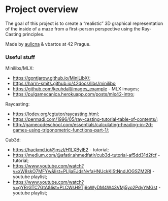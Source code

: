 # Project overview
The goal of this project is to create a “realistic” 3D graphical
representation of the inside of a maze from a
first-person perspective using the Ray-Casting principles.

Made by [aulicna](https://github.com/andreaulicna) & vbartos at 42 Prague.

### Useful stuff

Minilibx/MLX:
- https://gontjarow.github.io/MiniLibX/;
- https://harm-smits.github.io/42docs/libs/minilibx;
- https://github.com/keuhdall/images_example - MLX images;
- https://pulgamecanica.herokuapp.com/posts/mlx42-intro;

Raycasting:
- https://lodev.org/cgtutor/raycasting.html;
- https://permadi.com/1996/05/ray-casting-tutorial-table-of-contents/;
- http://gamecodeschool.com/essentials/calculating-heading-in-2d-games-using-trigonometric-functions-part-1/;

Cub3d:
- https://hackmd.io/@nszl/H1LXByIE2 - tutorial;
- https://medium.com/@afatir.ahmedfatir/cub3d-tutorial-af5dd31d2fcf - tutorial;
- https://www.youtube.com/watch?v=xW8skO7MFYw&list=PLIjaEJdsNvfaHNUckKiStNndJOGSZM2RI - youtube playlist;
- https://www.youtube.com/watch?v=gYRrGTC7GtA&list=PLCWsH9Tj9oWyDM4W43VMj5yo2PdyYMGst - youtube playlist;
